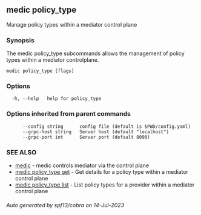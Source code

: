 ## medic policy_type

Manage policy types within a mediator control plane

### Synopsis

The medic policy_type subcommands allows the management of policy types within
a mediator controlplane.

```
medic policy_type [flags]
```

### Options

```
  -h, --help   help for policy_type
```

### Options inherited from parent commands

```
      --config string      config file (default is $PWD/config.yaml)
      --grpc-host string   Server host (default "localhost")
      --grpc-port int      Server port (default 8090)
```

### SEE ALSO

* [medic](medic.md)	 - medic controls mediator via the control plane
* [medic policy_type get](medic_policy_type_get.md)	 - Get details for a policy type within a mediator control plane
* [medic policy_type list](medic_policy_type_list.md)	 - List policy types for a provider within a mediator control plane

###### Auto generated by spf13/cobra on 14-Jul-2023
